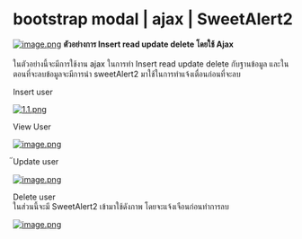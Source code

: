 # bootstrap modal | ajax | SweetAlert2

[![image.png](https://s17.postimg.org/n3gnv1h5b/image.png)](https://postimg.org/image/ujfxgu4uj/)
<b>ตัวอย่างการ Insert read update delete โดยใช้ Ajax</b><br><br>
  ในตัวอย่างนี้จะมีการใช้งาน ajax ในการทำ  Insert read update delete กับฐานข้อมูล และในตอนที่จะลบข้อมูลจะมีการนำ sweetAlert2 มาใช้ในการทำแจ้งเตื่อนก่อนที่จะลบ

Insert user

[![1.1.png](https://s17.postimg.org/i4t5gi5mn/1.1.png)](https://postimg.org/image/ov9mpxssb/)

View User

[![image.png](https://s17.postimg.org/qn2lkv70f/image.png)](https://postimg.org/image/ng8218mkb/)

๊Update user

[![image.png](https://s17.postimg.org/6fp5sju3j/image.png)](https://postimg.org/image/3lm0f3rx7/)

Delete user<br/>
ในส่วนนี้จะมี SweetAlert2 เข้ามาใช้ดังภาพ โดยจะแจ้งเจือนก่อนทำการลบ

[![image.png](https://s17.postimg.org/yft9cu59r/image.png)](https://postimg.org/image/lbnp05d7v/)
